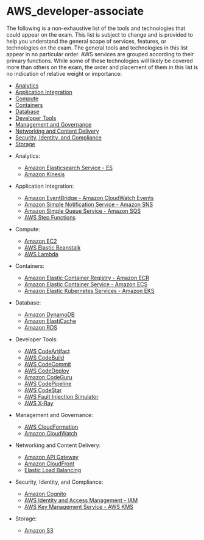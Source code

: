 # AWS_developer-associate

The following is a non-exhaustive list of the tools and technologies that could appear on the exam. This list
is subject to change and is provided to help you understand the general scope of services, features, or
technologies on the exam. The general tools and technologies in this list appear in no particular order.
AWS services are grouped according to their primary functions. While some of these technologies will likely
be covered more than others on the exam, the order and placement of them in this list is no indication of
relative weight or importance:

- [Analytics](Analytics)
- [Application Integration](Application-Integration)
- [Compute](Compute)
- [Containers](Containers)
- [Database](Database)
- [Developer Tools](Developer-Tools)
- [Management and Governance](Management-and-Governance)
- [Networking and Content Delivery](Networking-and-Content-Delivery)
- [Security, Identity, and Compliance](Security-Identity-and-Compliance)
- [Storage](Storage)

* Analytics:
  - [Amazon Elasticsearch Service - ES ](Analytics/ES.md)
  - [Amazon Kinesis](Analytics/Kinesis.md)

* Application Integration:
  - [ Amazon EventBridge - Amazon CloudWatch Events ](Application-Integration/Amazon-EventBridge.md)
  - [ Amazon Simple Notification Service - Amazon SNS ](Application-Integration/SNS.md)
  - [ Amazon Simple Queue Service - Amazon SQS ](Application-Integration/SQS.md)
  - [ AWS Step Functions ](Application-Integration/AWS-Step-Functions.md)

* Compute:
  - [Amazon EC2 ](Compute/EC2.md)
  - [AWS Elastic Beanstalk](Compute/elastic-beanstalk.md)
  - [AWS Lambda](Compute/lambda.md)

* Containers:
  - [Amazon Elastic Container Registry - Amazon ECR](Containers/ECR.md)
  - [Amazon Elastic Container Service - Amazon ECS](Containers/ECS.md)
  - [Amazon Elastic Kubernetes Services - Amazon EKS](Containers/EKS.md)

* Database:
  - [Amazon DynamoDB](Database/DynamoDB.md)
  - [Amazon ElastiCache](Database/Elasticache.md)
  - [Amazon RDS](Database/RDS.md)

* Developer Tools:
  - [AWS CodeArtifact](Developer-Tool/CodeArtifact.md)
  - [AWS CodeBuild](Developer-Tool/CodeBuild.md)
  - [AWS CodeCommit](Developer-Tool/CodeCommit.md)
  - [AWS CodeDeploy](Developer-Tool/CodeDeploy.md)
  - [Amazon CodeGuru](Developer-Tool/CodeGuru.md)
  - [AWS CodePipeline](Developer-Tool/CodePipeline.md)
  - [AWS CodeStar](Developer-Tool/CodeStar.md)
  - [AWS Fault Injection Simulator](Developer-Tool/Fault-injection-simulator.md)
  - [AWS X-Ray](Developer-Tool/X-ray.md)

* Management and Governance:
  - [AWS CloudFormation](Management-and-Governance/CloudFormation.md)
  - [Amazon CloudWatch](Management-and-Governance/CloudWatch.md)

* Networking and Content Delivery:
  - [Amazon API Gateway](Networking-and-Content-Delivery/API-Gateway.md)
  - [Amazon CloudFront](Networking-and-Content-Delivery/CloudFront.md)
  - [Elastic Load Balancing](Networking-and-Content-Delivery/Load-balancing.md)

* Security, Identity, and Compliance:
  - [Amazon Cognito](Security-Identity-and-Compliance/Cognito.md)
  - [AWS Identity and Access Management - IAM](Security-Identity-and-Compliance/IAM.md)
  - [AWS Key Management Service - AWS KMS](Security-Identity-and-Compliance/KMS.md)

* Storage:
  - [Amazon S3](Storage/S3.md)
